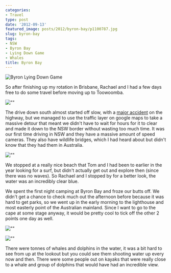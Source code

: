 ```yaml
---
categories:
- Travel
type: post
date: '2012-09-13'
featured_image: posts/2012/byron-bay/p1100787.jpg
slug: byron-bay
tags:
- NSW
- Byron Bay
- Lying Down Game
- Whales
title: Byron Bay
---
```


![Byron Lying Down Game](p1100787.jpg)

So after finishing up my rotation in Brisbane, Rachael and I had a few days free to do some travel before moving up to Toowoomba.

![""](p1100903.jpg)

The drive down south almost started off slow, with a [major accident](http://www.couriermail.com.au/news/drink-driver-allegedly-behind-tourist-bus-crash-on-the-pacific-highway/story-e6freon6-1226453113271) on the highway, but we managed to use the traffic layer on google maps to take a massive detour that meant we didn't have to wait for hours for it to clear and made it down to the NSW border without wasting too much time. It was our first time driving in NSW and they have a massive amount of speed cameras. They also have wildlife bridges, which I had heard about but didn't know that they had them in Australia.

![""](p11007281.jpg)

We stopped at a really nice beach that Tom and I had been to earlier in the year looking for a surf, but didn't actually get out and explore then (since there was no waves). So Rachael and I stopped by for a better look, the water was an incredibly clear blue.

We spent the first night camping at Byron Bay and froze our butts off. We didn't get a chance to check much out the afternoon before because it was hard to get parks, so we went up in the early morning to the lighthouse and most easterly point of the Australian mainland. Since I want to go to the cape at some stage anyway, it would be pretty cool to tick off the other 2 points one day as well.

![""](p1100771.jpg)

![""](p1100778.jpg)

There were tonnes of whales and dolphins in the water, it was a bit hard to see from up at the lookout but you could see them shooting water up every now and then. There were some people out on kayaks that were really close to a whale and group of dolphins that would have had an incredible view.